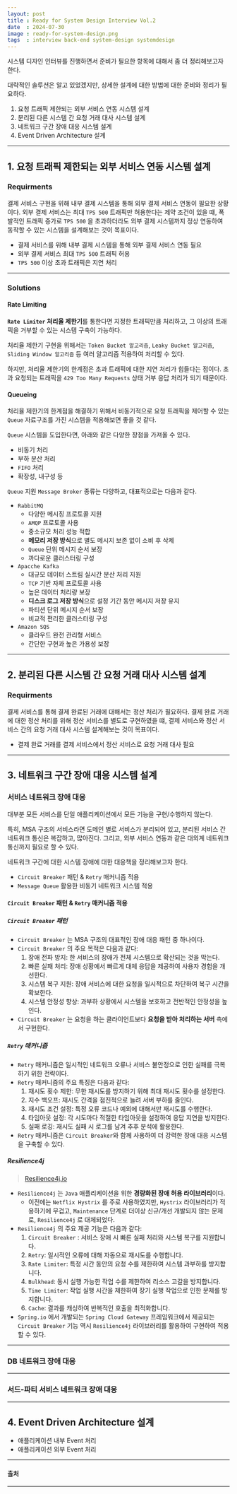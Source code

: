 ```yaml
---
layout: post
title : Ready for System Design Interview Vol.2
date  : 2024-07-30
image : ready-for-system-design.png
tags  : interview back-end system-design systemdesign
---
```


시스템 디자인 인터뷰를 진행하면서 준비가 필요한 항목에 대해서 좀 더 정리해보고자 한다.

대략적인 솔루션은 알고 있었겠지만, 상세한 설계에 대한 방법에 대한 준비와 정리가 필요하다.

1. 요청 트래픽 제한되는 외부 서비스 연동 시스템 설계
2. 분리된 다른 시스템 간 요청 거래 대사 시스템 설계
3. 네트워크 구간 장애 대응 시스템 설계
4. Event Driven Architecture 설계

---

## 1. 요청 트래픽 제한되는 외부 서비스 연동 시스템 설계

### Requirments

결제 서비스 구현을 위해 내부 결제 시스템을 통해 외부 결제 서비스 연동이 필요한 상황이다.
외부 결제 서비스는 최대 `TPS 500` 트래픽만 허용한다는 제약 조건이 있을 떄, 
폭발적인 트래픽 증가로 `TPS 500` 을 초과하더라도 외부 결제 시스템까지 정상 연동하여 동작할 수 있는 시스템을 설계해보는 것이 목표이다.

- 결제 서비스를 위해 내부 결제 시스템을 통해 외부 결제 서비스 연동 필요
- 외부 결제 서비스 최대 `TPS 500` 트래픽 허용
- `TPS 500` 이상 초과 트래픽은 지연 처리

---

### Solutions

#### Rate Limiting

**`Rate Limiter` 처리율 제한기**를 통한다면 지정한 트래픽만큼 처리하고, 그 이상의 트래픽을 거부할 수 있는 시스템 구축이 가능하다.

처리율 제한기 구현을 위해서는 `Token Bucket 알고리즘`, `Leaky Bucket 알고리즘`, `Sliding Window 알고리즘` 등 여러 알고리즘 적용하여 처리할 수 있다.

하지만, 처리율 제한기의 한계점은 초과 트래픽에 대한 지연 처리가 힘들다는 점이다.
초과 요청되는 트래픽을 `429 Too Many Requests` 상태 거부 응답 처리가 되기 때문이다.

#### Queueing

처리율 제한기의 한계점을 해결하기 위해서 비동기적으로 요청 트래픽을 제어할 수 있는 `Queue` 자료구조를 가진 시스템을 적용해보면 좋을 것 같다.

`Queue` 시스템을 도입한다면, 아래와 같은 다양한 장점을 가져올 수 있다.

- 비동기 처리
- 부하 분산 처리
- `FIFO` 처리
- 확장성, 내구성 등

`Queue` 지원 `Message Broker` 종류는 다양하고, 대표적으로는 다음과 같다.

- `RabbitMQ`
  - 다양한 메시징 프로토콜 지원
  - `AMQP` 프로토콜 사용
  - 중소규모 처리 성능 적합
  - **메모리 저장 방식**으로 별도 메시지 보존 없이 소비 후 삭제
  - `Queue` 단위 메시지 순서 보장
  - 까다로운 클러스터링 구성
- `Apacche Kafka`
  - 대규모 데이터 스트림 실시간 분산 처리 지원
  - `TCP` 기반 자체 프로토콜 사용
  - 높은 데이터 처리량 보장
  - **디스크 로그 저장 방식**으로 설정 기간 동안 메시지 저장 유지
  - 파티션 단위 메시지 순서 보장
  - 비교적 편리한 클러스터링 구성
- `Amazon SQS`
  - 클라우드 완전 관리형 서비스
  - 간단한 구현과 높은 가용성 보장

---

## 2. 분리된 다른 시스템 간 요청 거래 대사 시스템 설계

### Requirments

결제 서비스를 통해 결제 완료된 거래에 대해서는 정산 처리가 필요하다.
결제 완료 거래에 대한 정산 처리를 위해 정산 서비스를 별도로 구현하였을 떄,
결제 서비스와 정산 서비스 간의 요청 거래 대사 시스템 설계해보는 것이 목표이다.

- 결제 완료 거래를 결제 서비스에서 정산 서비스로 요청 거래 대사 필요

---

## 3. 네트워크 구간 장애 대응 시스템 설계

### 서비스 네트워크 장애 대응

대부분 모든 서비스를 단일 애플리케이션에서 모든 기능을 구현/수행하지 않는다.

특히, MSA 구조의 서비스라면 도메인 별로 서비스가 분리되어 있고, 분리된 서비스 간 네트워크 통신은 복잡하고, 많아진다.
그리고, 외부 서비스 연동과 같은 대외계 네트워크 통신까지 필요로 할 수 있다.

네트워크 구간에 대한 시스템 장애에 대한 대응책을 정리해보고자 한다.

- `Circuit Breaker` 패턴 & `Retry` 매커니즘 적용
- `Message Queue` 활용한 비동기 네트워크 시스템 적용

#### `Circuit Breaker` 패턴 & `Retry` 매커니즘 적용

##### `Circuit Breaker` 패턴

- `Circuit Breaker` 는 MSA 구조의 대표적인 장애 대응 패턴 중 하나이다.
- `Circuit Breaker` 의 주요 목적은 다음과 같다:
  1. 장애 전파 방지: 한 서비스의 장애가 전체 시스템으로 확산되는 것을 막는다.
  2. 빠른 실패 처리: 장애 상황에서 빠르게 대체 응답을 제공하여 사용자 경험을 개선한다.
  3. 시스템 복구 지원: 장애 서비스에 대한 요청을 일시적으로 차단하여 복구 시간을 확보한다.
  4. 시스템 안정성 향상: 과부하 상황에서 시스템을 보호하고 전반적인 안정성을 높인다.
- `Circuit Breaker` 는 요청을 하는 클라이언트보다 **요청을 받아 처리하는 서버** 측에서 구현한다.

##### `Retry` 매커니즘

- `Retry` 매커니즘은 일시적인 네트워크 오류나 서비스 불안정으로 인한 실패를 극복하기 위한 전략이다.
- `Retry` 매커니즘의 주요 특징은 다음과 같다:
  1. 재시도 횟수 제한: 무한 재시도를 방지하기 위해 최대 재시도 횟수를 설정한다.
  2. 지수 백오프: 재시도 간격을 점진적으로 늘려 서버 부하를 줄인다.
  3. 재시도 조건 설정: 특정 오류 코드나 예외에 대해서만 재시도를 수행한다.
  4. 타임아웃 설정: 각 시도마다 적절한 타임아웃을 설정하여 응답 지연을 방지한다.
  5. 실패 로깅: 재시도 실패 시 로그를 남겨 추후 분석에 활용한다.
- `Retry` 매커니즘은 `Circuit Breaker`와 함께 사용하여 더 강력한 장애 대응 시스템을 구축할 수 있다.

##### Resilience4j

> [Resilience4j.io](https://resilience4j.readme.io)

- `Resilience4j` 는 `Java` 애플리케이션을 위한 **경량화된 장애 허용 라이브러리**이다.
  - 이전에는 `Netflix Hystrix` 를 주로 사용하였지만, `Hystrix` 라이브러리가 적용하기에 무겁고, `Maintenance` 단계로 더이상 신규/개선 개발되지 않는 문제로, `Resilience4j` 로 대체되었다.
- `Resilience4j` 의 주요 제공 기능은 다음과 같다:
  1. `Circuit Breaker` : 서비스 장애 시 빠른 실패 처리와 시스템 복구를 지원합니다.
  2. `Retry`: 일시적인 오류에 대해 자동으로 재시도를 수행합니다.
  3. `Rate Limiter`: 특정 시간 동안의 요청 수를 제한하여 시스템 과부하를 방지합니다.
  4. `Bulkhead`: 동시 실행 가능한 작업 수를 제한하여 리소스 고갈을 방지합니다.
  5. `Time Limiter`: 작업 실행 시간을 제한하여 장기 실행 작업으로 인한 문제를 방지합니다.
  6. `Cache`: 결과를 캐싱하여 반복적인 호출을 최적화합니다.
- `Spring.io` 에서 개발되는 `Spring Cloud Gateway` 프레임워크에서 제공되는 `Circuit Breaker` 기능 역시 `Resilience4j` 라이브러리를 활용하여 구현하여 적용할 수 있다.

---

### DB 네트워크 장애 대응

---

### 서드-파티 서비스 네트워크 장애 대응

---

## 4. Event Driven Architecture 설계

- 애플리케이션 내부 Event 처리
- 애플리케이션 외부 Event 처리

---

#### 출처


---
